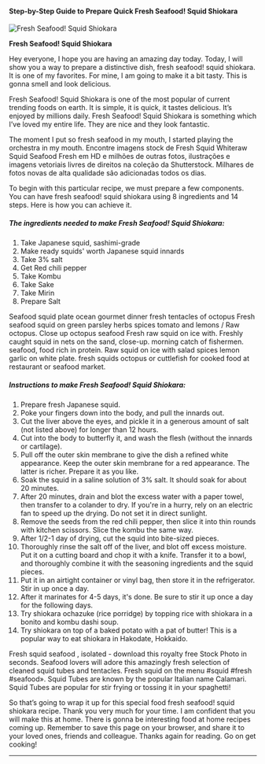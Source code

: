             

#### Step-by-Step Guide to Prepare Quick Fresh Seafood! Squid Shiokara

![Fresh Seafood! Squid Shiokara](https://img-global.cpcdn.com/recipes/6163738295009280/751x532cq70/fresh-seafood-squid-shiokara-recipe-main-photo.jpg)

**Fresh Seafood! Squid Shiokara**

Hey everyone, I hope you are having an amazing day today. Today, I will show you a way to prepare a distinctive dish, fresh seafood! squid shiokara. It is one of my favorites. For mine, I am going to make it a bit tasty. This is gonna smell and look delicious.

Fresh Seafood! Squid Shiokara is one of the most popular of current trending foods on earth. It is simple, it is quick, it tastes delicious. It’s enjoyed by millions daily. Fresh Seafood! Squid Shiokara is something which I’ve loved my entire life. They are nice and they look fantastic.

The moment I put so fresh seafood in my mouth, I started playing the orchestra in my mouth. Encontre imagens stock de Fresh Squid Whiteraw Squid Seafood Fresh em HD e milhões de outras fotos, ilustrações e imagens vetoriais livres de direitos na coleção da Shutterstock. Milhares de fotos novas de alta qualidade são adicionadas todos os dias.

To begin with this particular recipe, we must prepare a few components. You can have fresh seafood! squid shiokara using 8 ingredients and 14 steps. Here is how you can achieve it.

##### The ingredients needed to make Fresh Seafood! Squid Shiokara:

1.  Take Japanese squid, sashimi-grade
2.  Make ready squids' worth Japanese squid innards
3.  Take 3% salt
4.  Get Red chili pepper
5.  Take Kombu
6.  Take Sake
7.  Take Mirin
8.  Prepare Salt

Seafood squid plate ocean gourmet dinner fresh tentacles of octopus Fresh seafood squid on green parsley herbs spices tomato and lemons / Raw octopus. Close up octopus seafood Fresh raw squid on ice with. Freshly caught squid in nets on the sand, close-up. morning catch of fishermen. seafood, food rich in protein. Raw squid on ice with salad spices lemon garlic on white plate. fresh squids octopus or cuttlefish for cooked food at restaurant or seafood market.

##### Instructions to make Fresh Seafood! Squid Shiokara:

1.  Prepare fresh Japanese squid.
2.  Poke your fingers down into the body, and pull the innards out.
3.  Cut the liver above the eyes, and pickle it in a generous amount of salt (not listed above) for longer than 12 hours.
4.  Cut into the body to butterfly it, and wash the flesh (without the innards or cartilage).
5.  Pull off the outer skin membrane to give the dish a refined white appearance. Keep the outer skin membrane for a red appearance. The latter is richer. Prepare it as you like.
6.  Soak the squid in a saline solution of 3% salt. It should soak for about 20 minutes.
7.  After 20 minutes, drain and blot the excess water with a paper towel, then transfer to a colander to dry. If you're in a hurry, rely on an electric fan to speed up the drying. Do not set it in direct sunlight.
8.  Remove the seeds from the red chili pepper, then slice it into thin rounds with kitchen scissors. Slice the kombu the same way.
9.  After 1/2-1 day of drying, cut the squid into bite-sized pieces.
10.  Thoroughly rinse the salt off of the liver, and blot off excess moisture. Put it on a cutting board and chop it with a knife. Transfer it to a bowl, and thoroughly combine it with the seasoning ingredients and the squid pieces.
11.  Put it in an airtight container or vinyl bag, then store it in the refrigerator. Stir in up once a day.
12.  After it marinates for 4-5 days, it's done. Be sure to stir it up once a day for the following days.
13.  Try shiokara ochazuke (rice porridge) by topping rice with shiokara in a bonito and kombu dashi soup.
14.  Try shiokara on top of a baked potato with a pat of butter! This is a popular way to eat shiokara in Hakodate, Hokkaido.

Fresh squid seafood , isolated - download this royalty free Stock Photo in seconds. Seafood lovers will adore this amazingly fresh selection of cleaned squid tubes and tentacles. Fresh squid on the menu #squid #fresh #seafood». Squid Tubes are known by the popular Italian name Calamari. Squid Tubes are popular for stir frying or tossing it in your spaghetti!

So that’s going to wrap it up for this special food fresh seafood! squid shiokara recipe. Thank you very much for your time. I am confident that you will make this at home. There is gonna be interesting food at home recipes coming up. Remember to save this page on your browser, and share it to your loved ones, friends and colleague. Thanks again for reading. Go on get cooking!

* * *
